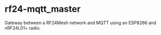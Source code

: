 # rf24-mqtt_master
Gateway between a RF24Mesh network and MQTT using an ESP8266 and nRF24L01+
radio.
